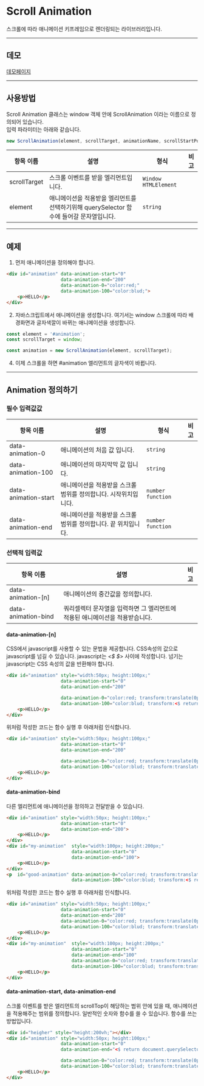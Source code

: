 # Scroll Animation

스크롤에 따라 애니메이션 키프레임으로 렌더링되는 라이브러리입니다.<br/>

---

## 데모
[데모페이지](https://bbggkkk.github.io/scroll-animation/)

---

## 사용방법

Scroll Animation 클래스는 window 객체 안에 ScrollAnimation 이라는 이름으로 정의되어 있습니다.<br/>
입력 파라미터는 아래와 같습니다.

```js
new ScrollAnimation(element, scrollTarget, animationName, scrollStartPosition, scrollEndPosition);
```
|항목 이름|설명|형식|비고|
|-|-|-|-|
|scrollTarget|스크롤 이벤트를 받을 엘리먼트입니다.|`Window` `HTMLElement`||
|element|애니메이션을 적용받을 엘리먼트를 선택하기위해 querySelector 함수에 들어갈 문자열입니다.|`string`||

---

## 예제

1. 먼저 애니메이션을 정의해야 합니다.
```html
<div id="animation" data-animation-start="0"
                    data-animation-end="200"
                    data-animation-0="color:red;"
                    data-animation-100="color:blud;">
    <p>HELLO</p>
</div>
```

2. 자바스크립트에서 애니메이션을 생성합니다. 여기서는 window 스크롤에 따라 배경화면과 글자색깔이 바뀌는 애니메이션을 생성합니다.
```js
const element = '#animation';
const scrollTarget = window;

const animation = new ScrollAnimation(element, scrollTarget);
```

4. 이제 스크롤을 하면 #animation 엘리먼트의 글자색이 바뀝니다.

---
## Animation 정의하기

### 필수 입력값값
|항목 이름|설명|형식|비고|
|-|-|-|-|
|data-animation-0|애니메이션의 처음 값 입니다.|`string`||
|data-animation-100|애니메이션의 마지막막 값 입니다.|`string`||
|data-animation-start|애니메이션을 적용받을 스크롤 범위를 정의합니다. 시작위치입니다.|`number` `function`||
|data-animation-end|애니메이션을 적용받을 스크롤 범위를 정의합니다. 끝 위치입니다.|`number` `function`||

### 선택적 입력값
|항목 이름|설명|비고|
|-|-|-|
|data-animation-[n]|애니메이션의 중간값을 정의합니다.||
|data-animation-bind|쿼리셀렉터 문자열을 입력하면 그 엘리먼트에 적용된 애니메이션을 적용받습니다.||

#### data-animation-[n]
CSS에서 javascript를 사용할 수 있는 문법을 제공합니다. CSS속성의 값으로 javascript를 넘길 수 있습니다. javascript는 *<\$* *\$*> 사이에 작성합니다. 넘기는 javascript는 CSS 속성의 값을 반환해야 합니다.
```html
<div id="animation" style="width:50px; height:100px;"
                    data-animation-start="0"
                    data-animation-end="200"

                    data-animation-0="color:red; transform:translate(0px, 0px);"
                    data-animation-100="color:blud; transform:<$ return `translate(${this.offsetWidth}px, ${this.offsetHeight}px)` $>;">
    <p>HELLO</p>
</div>
```
위처럼 작성한 코드는 함수 실행 후 아래처럼 인식합니다.
```html
<div id="animation" style="width:50px; height:100px;"
                    data-animation-start="0"
                    data-animation-end="200"

                    data-animation-0="color:red; transform:translate(0px, 0px);"
                    data-animation-100="color:blud; transform:translate(50px, 100px);">
    <p>HELLO</p>
</div>
```

#### data-animation-bind
다른 엘리먼트에 애니메이션을 정의하고 전달받을 수 있습니다.
```html
<div id="animation" style="width:50px; height:100px;"
                    data-animation-start="0"
                    data-animation-end="200">
    <p>HELLO</p>
</div>
<div id="my-animation"  style="width:100px; height:200px;"
                        data-animation-start="0"
                        data-animation-end="100">
    <p>HELLO</p>
</div>
<p  id="good-animation" data-animation-0="color:red; transform:translate(0px, 0px);"
                        data-animation-100="color:blud; transform:<$ return `translate(${this.offsetWidth}px, ${this.offsetHeight}px)` $>;">
```
위처럼 작성한 코드는 함수 실행 후 아래처럼 인식합니다.

```html
<div id="animation" style="width:50px; height:100px;"
                    data-animation-start="0"
                    data-animation-end="200"
                    data-animation-0="color:red; transform:translate(0px, 0px);"
                    data-animation-100="color:blud; transform:translate(50px, 100px);">
    <p>HELLO</p>
</div>
<div id="my-animation"  style="width:100px; height:200px;"
                        data-animation-start="0"
                        data-animation-end="100"
                        data-animation-0="color:red; transform:translate(0px, 0px);"
                        data-animation-100="color:blud; transform:translate(100px, 200px);">
    <p>HELLO</p>
</div>
```

#### data-animation-start, data-animation-end
스크롤 이벤트를 받은 엘리먼트의 scrollTop이 해당하는 범위 안에 있을 때, 애니메이션을 적용해주는 범위를 정의합니다. 일반적인 숫자와 함수를 쓸 수 있습니다. 함수를 쓰는 방법입니다.
```html
<div id="heigher" style="height:200vh;"></div>
<div id="animation" style="width:50px; height:100px;"
                    data-animation-start="0"
                    data-animation-end="<$ return document.querySelector('#heigher').offsetHeight; $>"

                    data-animation-0="color:red; transform:translate(0px, 0px);"
                    data-animation-100="color:blud; transform:translate(50px, 100px);">
    <p>HELLO</p>
</div>
```